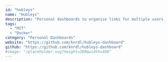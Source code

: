 ```yaml
---
id: "hubleys"
name: "Hubleys"
description: "Personal dashboards to organize links for multiple users via a central yaml config."
tags:
  - "MIT"
  - "Docker"
category: "Personal Dashboards"
website: "https://github.com/knrdl/hubleys-dashboard"
github: "https://github.com/knrdl/hubleys-dashboard"
#image: "/placeholder.svg?height=300&width=400"
---
```


